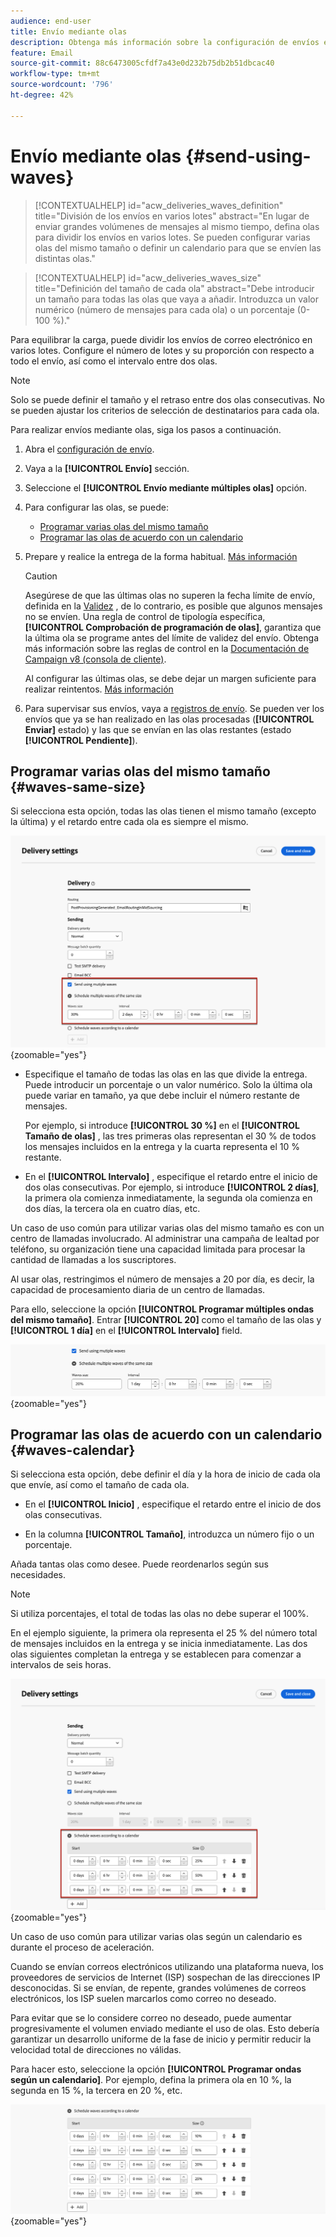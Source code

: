 ```yaml
---
audience: end-user
title: Envío mediante olas
description: Obtenga más información sobre la configuración de envíos en Campaign Web
feature: Email
source-git-commit: 88c6473005cfdf7a43e0d232b75db2b51dbcac40
workflow-type: tm+mt
source-wordcount: '796'
ht-degree: 42%

---
```



# Envío mediante olas {#send-using-waves}

>[!CONTEXTUALHELP]
>id="acw_deliveries_waves_definition"
>title="División de los envíos en varios lotes"
>abstract="En lugar de enviar grandes volúmenes de mensajes al mismo tiempo, defina olas para dividir los envíos en varios lotes. Se pueden configurar varias olas del mismo tamaño o definir un calendario para que se envíen las distintas olas."

>[!CONTEXTUALHELP]
>id="acw_deliveries_waves_size"
>title="Definición del tamaño de cada ola"
>abstract="Debe introducir un tamaño para todas las olas que vaya a añadir. Introduzca un valor numérico (número de mensajes para cada ola) o un porcentaje (0-100 %)."

Para equilibrar la carga, puede dividir los envíos de correo electrónico en varios lotes. Configure el número de lotes y su proporción con respecto a todo el envío, así como el intervalo entre dos olas.

>[!NOTE]
>
>Solo se puede definir el tamaño y el retraso entre dos olas consecutivas. No se pueden ajustar los criterios de selección de destinatarios para cada ola.

Para realizar envíos mediante olas, siga los pasos a continuación.

1. Abra el [configuración de envío](delivery-settings.md#retries).

1. Vaya a la **[!UICONTROL Envío]** sección.

1. Seleccione el **[!UICONTROL Envío mediante múltiples olas]** opción.

1. Para configurar las olas, se puede:

   * [Programar varias olas del mismo tamaño](#waves-same-size)
   * [Programar las olas de acuerdo con un calendario](#waves-calendar)

1. Prepare y realice la entrega de la forma habitual. [Más información](../msg/gs-deliveries.md)

   >[!CAUTION]
   >
   >Asegúrese de que las últimas olas no superen la fecha límite de envío, definida en la [Validez](delivery-settings.md#validity) , de lo contrario, es posible que algunos mensajes no se envíen. Una regla de control de tipología específica, **[!UICONTROL Comprobación de programación de olas]**, garantiza que la última ola se programe antes del límite de validez del envío. Obtenga más información sobre las reglas de control en la [Documentación de Campaign v8 (consola de cliente)](https://experienceleague.adobe.com/docs/campaign/automation/campaign-optimization/control-rules.html).
   >
   >Al configurar las últimas olas, se debe dejar un margen suficiente para realizar reintentos. [Más información](delivery-settings.md#retries)

1. Para supervisar sus envíos, vaya a [registros de envío](../monitor/delivery-logs.md). Se pueden ver los envíos que ya se han realizado en las olas procesadas (**[!UICONTROL Enviar]** estado) y las que se envían en las olas restantes (estado **[!UICONTROL Pendiente]**).

## Programar varias olas del mismo tamaño {#waves-same-size}

Si selecciona esta opción, todas las olas tienen el mismo tamaño (excepto la última) y el retardo entre cada ola es siempre el mismo.

![](assets/waves-same-size.png){zoomable=&quot;yes&quot;}

* Especifique el tamaño de todas las olas en las que divide la entrega. Puede introducir un porcentaje o un valor numérico. Solo la última ola puede variar en tamaño, ya que debe incluir el número restante de mensajes.

  Por ejemplo, si introduce **[!UICONTROL 30 %]** en el **[!UICONTROL Tamaño de olas]** , las tres primeras olas representan el 30 % de todos los mensajes incluidos en la entrega y la cuarta representa el 10 % restante.

* En el **[!UICONTROL Intervalo]** , especifique el retardo entre el inicio de dos olas consecutivas. Por ejemplo, si introduce **[!UICONTROL 2 días]**, la primera ola comienza inmediatamente, la segunda ola comienza en dos días, la tercera ola en cuatro días, etc.

Un caso de uso común para utilizar varias olas del mismo tamaño es con un centro de llamadas involucrado. Al administrar una campaña de lealtad por teléfono, su organización tiene una capacidad limitada para procesar la cantidad de llamadas a los suscriptores.

Al usar olas, restringimos el número de mensajes a 20 por día, es decir, la capacidad de procesamiento diaria de un centro de llamadas.

Para ello, seleccione la opción **[!UICONTROL Programar múltiples ondas del mismo tamaño]**. Entrar **[!UICONTROL 20]** como el tamaño de las olas y **[!UICONTROL 1 día]** en el **[!UICONTROL Intervalo]** field.

![](assets/waves-call-center.png){zoomable=&quot;yes&quot;}

## Programar las olas de acuerdo con un calendario {#waves-calendar}

Si selecciona esta opción, debe definir el día y la hora de inicio de cada ola que envíe, así como el tamaño de cada ola.

* En el **[!UICONTROL Inicio]** , especifique el retardo entre el inicio de dos olas consecutivas.

* En la columna **[!UICONTROL Tamaño]**, introduzca un número fijo o un porcentaje.

Añada tantas olas como desee. Puede reordenarlos según sus necesidades.

>[!NOTE]
>
>Si utiliza porcentajes, el total de todas las olas no debe superar el 100%.

En el ejemplo siguiente, la primera ola representa el 25 % del número total de mensajes incluidos en la entrega y se inicia inmediatamente. Las dos olas siguientes completan la entrega y se establecen para comenzar a intervalos de seis horas.

![](assets/waves-calendar.png){zoomable=&quot;yes&quot;}

Un caso de uso común para utilizar varias olas según un calendario es durante el proceso de aceleración.

Cuando se envían correos electrónicos utilizando una plataforma nueva, los proveedores de servicios de Internet (ISP) sospechan de las direcciones IP desconocidas. Si se envían, de repente, grandes volúmenes de correos electrónicos, los ISP suelen marcarlos como correo no deseado.

Para evitar que se lo considere correo no deseado, puede aumentar progresivamente el volumen enviado mediante el uso de olas. Esto debería garantizar un desarrollo uniforme de la fase de inicio y permitir reducir la velocidad total de direcciones no válidas.

Para hacer esto, seleccione la opción **[!UICONTROL Programar ondas según un calendario]**. Por ejemplo, defina la primera ola en 10 %, la segunda en 15 %, la tercera en 20 %, etc.

![](assets/waves-ramp-up.png){zoomable=&quot;yes&quot;}



